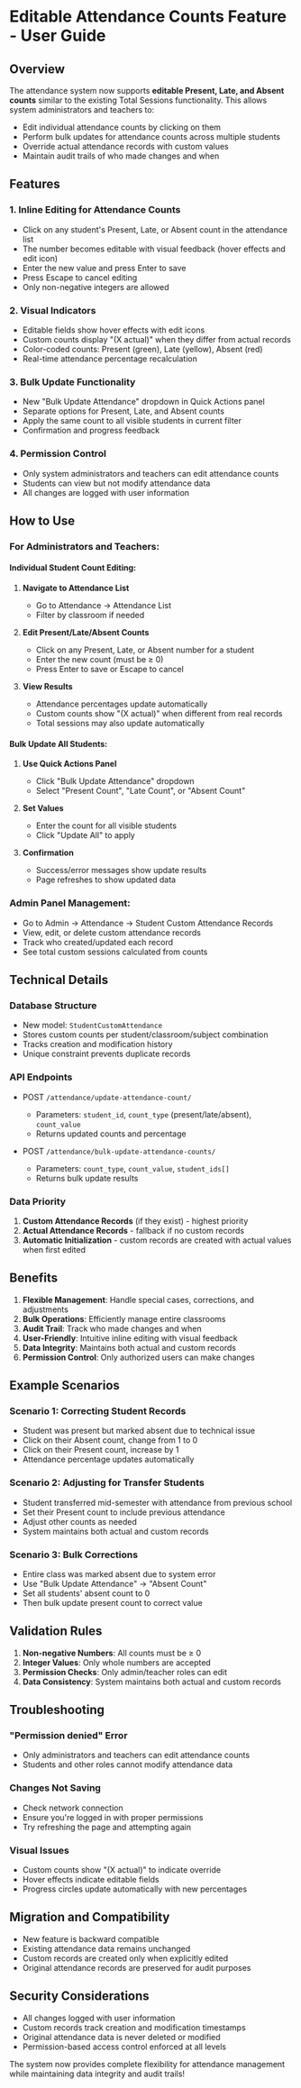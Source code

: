 # Editable Attendance Counts Feature - User Guide

## Overview
The attendance system now supports **editable Present, Late, and Absent counts** similar to the existing Total Sessions functionality. This allows system administrators and teachers to:

- Edit individual attendance counts by clicking on them
- Perform bulk updates for attendance counts across multiple students
- Override actual attendance records with custom values
- Maintain audit trails of who made changes and when

## Features

### 1. **Inline Editing for Attendance Counts**
- Click on any student's Present, Late, or Absent count in the attendance list
- The number becomes editable with visual feedback (hover effects and edit icon)
- Enter the new value and press Enter to save
- Press Escape to cancel editing
- Only non-negative integers are allowed

### 2. **Visual Indicators**
- Editable fields show hover effects with edit icons
- Custom counts display "(X actual)" when they differ from actual records
- Color-coded counts: Present (green), Late (yellow), Absent (red)
- Real-time attendance percentage recalculation

### 3. **Bulk Update Functionality**
- New "Bulk Update Attendance" dropdown in Quick Actions panel
- Separate options for Present, Late, and Absent counts
- Apply the same count to all visible students in current filter
- Confirmation and progress feedback

### 4. **Permission Control**
- Only system administrators and teachers can edit attendance counts
- Students can view but not modify attendance data
- All changes are logged with user information

## How to Use

### For Administrators and Teachers:

#### Individual Student Count Editing:
1. **Navigate to Attendance List**
   - Go to Attendance → Attendance List
   - Filter by classroom if needed

2. **Edit Present/Late/Absent Counts**
   - Click on any Present, Late, or Absent number for a student
   - Enter the new count (must be ≥ 0)
   - Press Enter to save or Escape to cancel

3. **View Results**
   - Attendance percentages update automatically
   - Custom counts show "(X actual)" when different from real records
   - Total sessions may also update automatically

#### Bulk Update All Students:
1. **Use Quick Actions Panel**
   - Click "Bulk Update Attendance" dropdown
   - Select "Present Count", "Late Count", or "Absent Count"

2. **Set Values**
   - Enter the count for all visible students
   - Click "Update All" to apply

3. **Confirmation**
   - Success/error messages show update results
   - Page refreshes to show updated data

### Admin Panel Management:
- Go to Admin → Attendance → Student Custom Attendance Records
- View, edit, or delete custom attendance records
- Track who created/updated each record
- See total custom sessions calculated from counts

## Technical Details

### Database Structure
- New model: `StudentCustomAttendance`
- Stores custom counts per student/classroom/subject combination
- Tracks creation and modification history
- Unique constraint prevents duplicate records

### API Endpoints
- POST `/attendance/update-attendance-count/`
  - Parameters: `student_id`, `count_type` (present/late/absent), `count_value`
  - Returns updated counts and percentage

- POST `/attendance/bulk-update-attendance-counts/`
  - Parameters: `count_type`, `count_value`, `student_ids[]`
  - Returns bulk update results

### Data Priority
1. **Custom Attendance Records** (if they exist) - highest priority
2. **Actual Attendance Records** - fallback if no custom records
3. **Automatic Initialization** - custom records are created with actual values when first edited

## Benefits

1. **Flexible Management**: Handle special cases, corrections, and adjustments
2. **Bulk Operations**: Efficiently manage entire classrooms
3. **Audit Trail**: Track who made changes and when
4. **User-Friendly**: Intuitive inline editing with visual feedback
5. **Data Integrity**: Maintains both actual and custom records
6. **Permission Control**: Only authorized users can make changes

## Example Scenarios

### Scenario 1: Correcting Student Records
- Student was present but marked absent due to technical issue
- Click on their Absent count, change from 1 to 0
- Click on their Present count, increase by 1
- Attendance percentage updates automatically

### Scenario 2: Adjusting for Transfer Students
- Student transferred mid-semester with attendance from previous school
- Set their Present count to include previous attendance
- Adjust other counts as needed
- System maintains both actual and custom records

### Scenario 3: Bulk Corrections
- Entire class was marked absent due to system error
- Use "Bulk Update Attendance" → "Absent Count"
- Set all students' absent count to 0
- Then bulk update present count to correct value

## Validation Rules

1. **Non-negative Numbers**: All counts must be ≥ 0
2. **Integer Values**: Only whole numbers are accepted
3. **Permission Checks**: Only admin/teacher roles can edit
4. **Data Consistency**: System maintains both actual and custom records

## Troubleshooting

### "Permission denied" Error
- Only administrators and teachers can edit attendance counts
- Students and other roles cannot modify attendance data

### Changes Not Saving
- Check network connection
- Ensure you're logged in with proper permissions
- Try refreshing the page and attempting again

### Visual Issues
- Custom counts show "(X actual)" to indicate override
- Hover effects indicate editable fields
- Progress circles update automatically with new percentages

## Migration and Compatibility

- New feature is backward compatible
- Existing attendance data remains unchanged
- Custom records are created only when explicitly edited
- Original attendance records are preserved for audit purposes

## Security Considerations

- All changes logged with user information
- Custom records track creation and modification timestamps
- Original attendance data is never deleted or modified
- Permission-based access control enforced at all levels

The system now provides complete flexibility for attendance management while maintaining data integrity and audit trails!